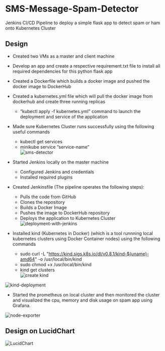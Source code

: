 # SMS-Message-Spam-Detector
Jenkins CI/CD Pipeline to deploy a simple flask app to detect spam or ham onto Kubernetes Cluster

## **Design**
   * Created two VMs as a master and client machine <br>
   * Develop an app and create a respective requirement.txt file to install all required dependencies for this python flask app <br>
   * Created a Dockerfile which builds a docker image and pushed the docker image to DockerHub <br>
   * Created a kubernetes.yml file which will pull the docker image from dockerhub and create three running replicas <br>
       * “kubectl apply -f kubernetes.yml” command to launch the deployment and service of the application 
   * Made sure Kubernetes Cluster runs successfully using the following useful commands 
       * kubectl get services 
       * minikube service “service-name” <br>
   ![sms-detector](https://user-images.githubusercontent.com/56145174/156450049-320f22db-7bb7-4690-87ab-7bc6962bc35b.PNG)

   * Started Jenkins locally on the master machine
       * Configured Jenkins and credentials
       * Installed required plugins
   * Created Jenkinsfile (The pipeline operates the following steps):
       * Pulls the code from GitHub
       * Clones the repository
       * Builds a Docker Image
       * Pushes the image to DockerHub repository
       * Deploys the application to Kubernetes Cluster <br>
   ![deployment-with-jenkins](https://user-images.githubusercontent.com/56145174/156448747-6b4a7763-9b85-4ec0-bcf3-6207cc604dd4.PNG)

   * Installed kind (Kubernetes in Docker) (which is a tool runnning local kubernetes clusters using Docker Container nodes) using the following commands
       * sudo curl -L "https://kind.sigs.k8s.io/dl/v0.8.1/kind-$(uname)-amd64" -o /usr/local/bin/kind
       * sudo chmod +x /usr/local/bin/kind
       * kind get clusters <br>
   ![create kind](https://user-images.githubusercontent.com/56145174/156448152-344ebe2c-048d-49fa-8a7a-f7c172f36a57.png)
   
   ![kind-deployment](https://user-images.githubusercontent.com/56145174/156459286-b893ee7b-203c-4fc6-81ff-683b2a4d5837.PNG)
  
   * Started the prometheus on local cluster and then monitored the cluster and visualized the cpu, memory and disk usage on spam app using Grafana.

   ![node-exporter](https://user-images.githubusercontent.com/56145174/156645315-454d1f37-4c22-4823-826f-d14391459e05.PNG)


   ## **Design on LucidChart**
   ![LucidChart](https://user-images.githubusercontent.com/56145174/156444108-f9520ce8-970f-47e0-bbf5-f8c3057b3c75.png)
   
   

      

